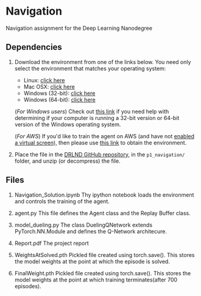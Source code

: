 # Navigation
Navigation assignment for the Deep Learning Nanodegree




## Dependencies

1. Download the environment from one of the links below.  You need only select the environment that matches your operating system:
    - Linux: [click here](https://s3-us-west-1.amazonaws.com/udacity-drlnd/P1/Banana/Banana_Linux.zip)
    - Mac OSX: [click here](https://s3-us-west-1.amazonaws.com/udacity-drlnd/P1/Banana/Banana.app.zip)
    - Windows (32-bit): [click here](https://s3-us-west-1.amazonaws.com/udacity-drlnd/P1/Banana/Banana_Windows_x86.zip)
    - Windows (64-bit): [click here](https://s3-us-west-1.amazonaws.com/udacity-drlnd/P1/Banana/Banana_Windows_x86_64.zip)
    
    (_For Windows users_) Check out [this link](https://support.microsoft.com/en-us/help/827218/how-to-determine-whether-a-computer-is-running-a-32-bit-version-or-64) if you need help with determining if your computer is running a 32-bit version or 64-bit version of the Windows operating system.

    (_For AWS_) If you'd like to train the agent on AWS (and have not [enabled a virtual screen](https://github.com/Unity-Technologies/ml-agents/blob/master/docs/Training-on-Amazon-Web-Service.md)), then please use [this link](https://s3-us-west-1.amazonaws.com/udacity-drlnd/P1/Banana/Banana_Linux_NoVis.zip) to obtain the environment.

2. Place the file in the [DRLND GitHub repository](https://github.com/udacity/deep-reinforcement-learning), in the `p1_navigation/` folder, and unzip (or decompress) the file.


## Files

1. Navigation_Solution.ipynb
Thy ipython notebook loads the environment and controls the training of the agent. 

2. agent.py
This file defines the Agent class and the Replay Buffer class.

3. model_dueling.py
The class DuelingQNetwork extends PyTorch.NN.Module and defines the Q-Network architecure.

4. Report.pdf
The project report

5. WeightsAtSolved.pth
Pickled file created using torch.save(). This stores the model weights at the point at which the episode is solved.

6. FinalWeight.pth
Pickled file created using torch.save(). This stores the model weights at the point at which training terminates(after 700 episodes).
